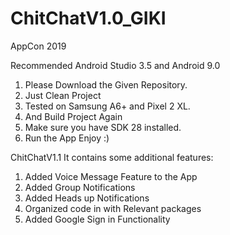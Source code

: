 # ChitChatV1.0_GIKI
AppCon 2019
 
Recommended Android Studio 3.5 and
Android 9.0

1. Please Download the Given Repository.
2. Just Clean Project
3. Tested on Samsung A6+ and Pixel 2 XL.
4. And Build Project Again
5. Make sure you have SDK 28 installed.
6. Run the App
Enjoy :)

ChitChatV1.1
It contains some additional features:
1. Added Voice Message Feature to the App
2. Added Group Notifications
3. Added Heads up Notifications
4. Organized code in with Relevant packages
5. Added Google Sign in Functionality
